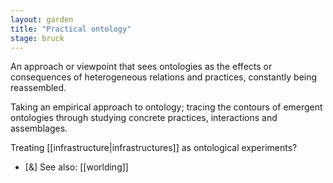 ```yaml
---  
layout: garden
title: "Practical ontology"
stage: bruck
---
```


An approach or viewpoint that sees ontologies as the effects or consequences of heterogeneous relations and practices, constantly being reassembled.

Taking an empirical approach to ontology; tracing the contours of emergent ontologies through studying concrete practices, interactions and assemblages.

Treating [[infrastructure|infrastructures]] as ontological experiments?

- [&] See also: [[worlding]]